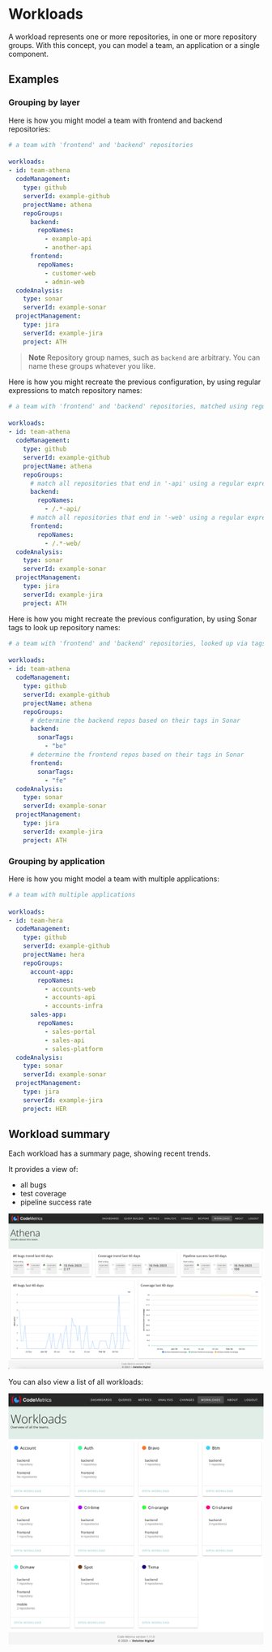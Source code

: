 # Workloads

A workload represents one or more repositories, in one or more repository groups. With this concept, you can model a team, an application or a single component.

## Examples

### Grouping by layer

Here is how you might model a team with frontend and backend repositories:

```yaml
# a team with 'frontend' and 'backend' repositories

workloads:
- id: team-athena
  codeManagement:
    type: github
    serverId: example-github
    projectName: athena
    repoGroups:
      backend:
        repoNames:
          - example-api
          - another-api
      frontend:
        repoNames:
          - customer-web
          - admin-web
  codeAnalysis:
    type: sonar
    serverId: example-sonar
  projectManagement:
    type: jira
    serverId: example-jira
    project: ATH
```

> **Note**
> Repository group names, such as `backend` are arbitrary. You can name these groups whatever you like.

Here is how you might recreate the previous configuration, by using regular expressions to match repository names:

```yaml
# a team with 'frontend' and 'backend' repositories, matched using regular expressions

workloads:
- id: team-athena
  codeManagement:
    type: github
    serverId: example-github
    projectName: athena
    repoGroups:
      # match all repositories that end in '-api' using a regular expression
      backend:
        repoNames:
          - /.*-api/
      # match all repositories that end in '-web' using a regular expression
      frontend:
        repoNames:
          - /.*-web/
  codeAnalysis:
    type: sonar
    serverId: example-sonar
  projectManagement:
    type: jira
    serverId: example-jira
    project: ATH
```

Here is how you might recreate the previous configuration, by using Sonar tags to look up repository names:

```yaml
# a team with 'frontend' and 'backend' repositories, looked up via tags in Sonar

workloads:
- id: team-athena
  codeManagement:
    type: github
    serverId: example-github
    projectName: athena
    repoGroups:
      # determine the backend repos based on their tags in Sonar
      backend:
        sonarTags:
          - "be"
      # determine the frontend repos based on their tags in Sonar
      frontend:
        sonarTags:
          - "fe"
  codeAnalysis:
    type: sonar
    serverId: example-sonar
  projectManagement:
    type: jira
    serverId: example-jira
    project: ATH
```

### Grouping by application

Here is how you might model a team with multiple applications:

```yaml
# a team with multiple applications

workloads:
- id: team-hera
  codeManagement:
    type: github
    serverId: example-github
    projectName: hera
    repoGroups:
      account-app:
        repoNames:
          - accounts-web
          - accounts-api
          - accounts-infra
      sales-app:
        repoNames:
          - sales-portal
          - sales-api
          - sales-platform
  codeAnalysis:
    type: sonar
    serverId: example-sonar
  projectManagement:
    type: jira
    serverId: example-jira
    project: HER
```

## Workload summary

Each workload has a summary page, showing recent trends.

It provides a view of:

- all bugs
- test coverage
- pipeline success rate

![Summary of workload](img/workload_dashboard.png)

You can also view a list of all workloads:

![List workloads](img/workloads_list.png)
